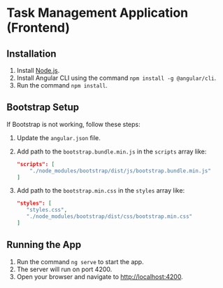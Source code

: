 # Task Management Application (Frontend)

## Installation

1. Install [Node.js](https://nodejs.org/).
2. Install Angular CLI using the command `npm install -g @angular/cli`.
3. Run the command `npm install`.

## Bootstrap Setup

If Bootstrap is not working, follow these steps:

1. Update the `angular.json` file.
2. Add path to the `bootstrap.bundle.min.js` in the `scripts` array like:

   ```json
   "scripts": [
       "./node_modules/bootstrap/dist/js/bootstrap.bundle.min.js"
   ]

3. Add path to the `bootstrap.min.css` in the `styles` array like:

   ```json
   "styles": [
      "styles.css",
      "./node_modules/bootstrap/dist/css/bootstrap.min.css"
   ]

## Running the App

1. Run the command `ng serve` to start the app.
2. The server will run on port 4200.
3. Open your browser and navigate to [http://localhost:4200](http://localhost:4200).
